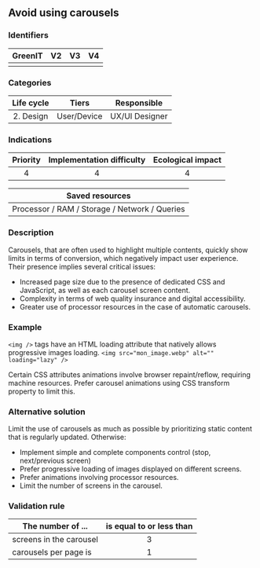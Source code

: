 ## Avoid using carousels

### Identifiers

| GreenIT |  V2  |  V3  |  V4  |
|:-------:|:----:|:----:|:----:|
|      |   |   |      |

### Categories

| Life cycle |  Tiers  |  Responsible  |
|:---------:|:----:|:----:|
| 2. Design | User/Device | UX/UI Designer |

### Indications

| Priority |      Implementation difficulty       |  Ecological impact    |
|:-------------------:|:-------------------------:|:---------------------:|
| 4 | 4 | 4 |

|Saved resources                                    |
|:-----------------------: |
| Processor / RAM / Storage / Network / Queries |

### Description
Carousels, that are often used to highlight multiple contents, quickly show limits in terms of conversion, which negatively impact user experience. Their presence implies several critical issues:
- Increased page size due to the presence of dedicated CSS and JavaScript, as well as each carousel screen content.
- Complexity in terms of web quality insurance and digital accessibility.
- Greater use of processor resources in the case of automatic carousels.

### Example

`<img />` tags have an HTML loading attribute that natively allows progressive images loading.
`<img src="mon_image.webp" alt="" loading="lazy" />`

Certain CSS attributes animations involve browser repaint/reflow, requiring machine resources. Prefer carousel animations using CSS transform property to limit this.


### Alternative solution

Limit the use of carousels as much as possible by prioritizing static content that is regularly updated. Otherwise:

- Implement simple and complete components control (stop, next/previous screen)
- Prefer progressive loading of images displayed on different screens.
- Prefer animations involving processor resources.
- Limit the number of screens in the carousel.

### Validation rule

| The number of ...     | is equal to or less than   |  
| ------------- | :---------------------: | 
|screens in the carousel |  3
 carousels per page is | 1
